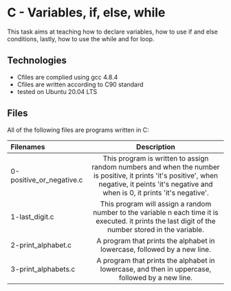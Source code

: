 # C - Variables, if, else, while

This task aims at teaching how to declare variables, how to use if and else conditions, lastly, how to use the while and for loop.

## Technologies

* Cfiles are complied using gcc 4.8.4
* Cfiles are written according to C90 standard
* tested on Ubuntu 20.04 LTS

## Files

All of the following files are programs written in C:

| Filenames | Description |
|:----------|:-----------:|
| 0-positive_or_negative.c | This program is written to assign random numbers and when the number is positive, it prints 'it's positive', when negative, it peints 'it's negative and when is 0, it prints 'it's negative'.|
| 1-last_digit.c | This program will assign a random number to the variable n each time it is executed. it prints the last digit of the number stored in the variable. |
| 2-print_alphabet.c | A program that prints the alphabet in lowercase, followed by a new line. |
| 3-print_alphabets.c | A program that prints the alphabet in lowercase, and then in uppercase, followed by a new line.|
